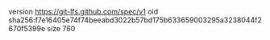 version https://git-lfs.github.com/spec/v1
oid sha256:f7e16405e74f74beeabd3022b57bd175b633659003295a3238044f2670f5399e
size 760
